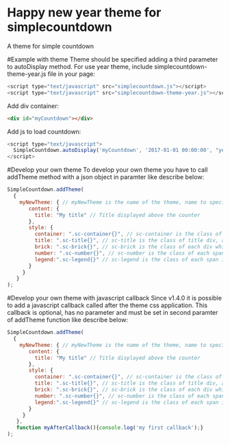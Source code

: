 # Happy new year theme for simplecountdown
A theme for simple countdown

#Example with theme
Theme should be specified adding a third parameter to autoDisplay method. For use year theme, include simplecountdown-theme-year.js file in your page:
```javascript
<script type="text/javascript" src="simplecountdown.js"></script>
<script type="text/javascript" src="simplecountdown-theme-year.js"></script>
```

Add div container:
```HTML
<div id="myCountdown"></div>
```

Add js to load countdown:
```javascript
<script type="text/javascript">
  SimpleCountdown.autoDisplay('myCountdown', '2017-01-01 00:00:00', "year");
</script>
```

#Develop your own theme
To develop your own theme you have to call addTheme method with a json object in paramter like describe below:
```javascript
SimpleCountdown.addTheme(
  {
    myNewTheme: { // myNewTheme is the name of the theme, name to specify in method autoDisplay in third parameter
       content: {
         title: "My title" // Title displayed above the counter
       },
       style: {
         container: ".sc-container{}", // sc-container is the class of countdown container
         title: ".sc-title{}", // sc-title is the class of title div, add your css here to customize title
         brick: ".sc-brick{}", // sc-brick is the class of each div which contains number and legend
         number: ".sc-number{}", // sc-number is the class of each span in which numbers are displayed
         legend:".sc-legend{}" // sc-legend is the class of each span in which legend (day, hour, minute, second) is displayed
       }
     }
   }
);
```

#Develop your own theme with javascript callback
Since v1.4.0 it is possible to add a javascript callback called after the theme css application. This callback is optional, has no parameter and must be set in second paramter of addTheme function like describe below:
```javascript
SimpleCountdown.addTheme(
  {
    myNewTheme: { // myNewTheme is the name of the theme, name to specify in method autoDisplay in third parameter
       content: {
         title: "My title" // Title displayed above the counter
       },
       style: {
         container: ".sc-container{}", // sc-container is the class of countdown container
         title: ".sc-title{}", // sc-title is the class of title div, add your css here to customize title
         brick: ".sc-brick{}", // sc-brick is the class of each div which contains number and legend
         number: ".sc-number{}", // sc-number is the class of each span in which numbers are displayed
         legend:".sc-legend{}" // sc-legend is the class of each span in which legend (day, hour, minute, second) is displayed
       }
     }
   },
   function myAfterCallback(){console.log('my first callback');}
);
```
